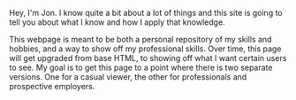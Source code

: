 Hey, I'm Jon. I know quite a bit about a lot of things and this site is going to tell you about what I know and how I apply that knowledge.

This webpage is meant to be both a personal repository of my skills and hobbies, and a way to show off my professional skills. Over time, this page will get upgraded from base HTML, to showing off what I want certain users to see. My goal is to get this page to a point where there is two separate versions. One for a casual viewer, the other for professionals and prospective employers. 